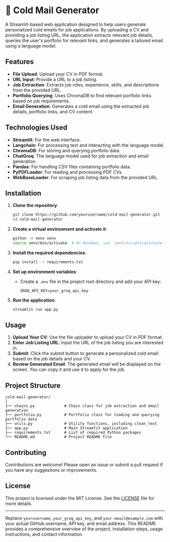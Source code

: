 # 📧 Cold Mail Generator

A Streamlit-based web application designed to help users generate personalized cold emails for job applications. By uploading a CV and providing a job listing URL, the application extracts relevant job details, queries the user's portfolio for relevant links, and generates a tailored email using a language model.

## Features

- **File Upload**: Upload your CV in PDF format.
- **URL Input**: Provide a URL to a job listing.
- **Job Extraction**: Extracts job roles, experience, skills, and descriptions from the provided URL.
- **Portfolio Querying**: Uses ChromaDB to find relevant portfolio links based on job requirements.
- **Email Generation**: Generates a cold email using the extracted job details, portfolio links, and CV content.

## Technologies Used

- **Streamlit**: For the web interface.
- **Langchain**: For processing text and interacting with the language model.
- **ChromaDB**: For storing and querying portfolio data.
- **ChatGroq**: The language model used for job extraction and email generation.
- **Pandas**: For handling CSV files containing portfolio data.
- **PyPDFLoader**: For reading and processing PDF CVs.
- **WebBaseLoader**: For scraping job listing data from the provided URL.

## Installation

1. **Clone the repository**:
    ```sh
    git clone https://github.com/yourusername/cold-mail-generator.git
    cd cold-mail-generator
    ```

2. **Create a virtual environment and activate it**:
    ```sh
    python -m venv venv
    source venv/bin/activate  # On Windows, use `venv\Scripts\activate`
    ```

3. **Install the required dependencies**:
    ```sh
    pip install -r requirements.txt
    ```

4. **Set up environment variables**:
    - Create a `.env` file in the project root directory and add your API key:
        ```
        GROQ_API_KEY=your_groq_api_key
        ```

5. **Run the application**:
    ```sh
    streamlit run app.py
    ```

## Usage

1. **Upload Your CV**: Use the file uploader to upload your CV in PDF format.
2. **Enter Job Listing URL**: Input the URL of the job listing you are interested in.
3. **Submit**: Click the submit button to generate a personalized cold email based on the job details and your CV.
4. **Review Generated Email**: The generated email will be displayed on the screen. You can copy it and use it to apply for the job.

## Project Structure

```
cold-mail-generator/
│
├── chains.py             # Chain class for job extraction and email generation
├── portfolio.py          # Portfolio class for loading and querying portfolio data
├── utils.py              # Utility functions, including clean_text
├── app.py                # Main Streamlit application
├── requirements.txt      # List of required Python packages
└── README.md             # Project README file
```

## Contributing

Contributions are welcome! Please open an issue or submit a pull request if you have any suggestions or improvements.

## License

This project is licensed under the MIT License. See the [LICENSE](LICENSE) file for more details.

---

Replace `yourusername`, `your_groq_api_key`, and `your-email@example.com` with your actual GitHub username, API key, and email address. This README provides a comprehensive overview of the project, installation steps, usage instructions, and contact information.
